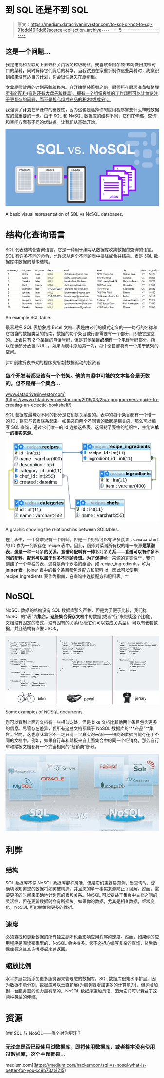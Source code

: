 # 到 SQL 还是不到 SQL

> 原文：<https://medium.datadriveninvestor.com/to-sql-or-not-to-sql-91cdd4011dd6?source=collection_archive---------5----------------------->

## 这是一个问题…

我是电视和互联网上烹饪相关内容的超级粉丝。我喜欢看阿尔顿·布朗做出美味可口的菜肴，同时解释它们背后的科学。当我试图在家重新制作这些菜肴时，我意识到如果没有适当的计划，你会很快迷失在厨房里。

专业厨师使用的计划系统被称为[。在开始组装菜肴之前，厨师将在厨房准备和整理所有的配料(有时还有大盘子和餐具)。拥有一个组织良好的工作场所可以让你专注于更复杂的问题，而不是担心组成产品的积木(或成分)。](https://en.wikipedia.org/wiki/Mise_en_place)

我强调了**计划**在烹饪中的重要性，因为这也是选择你的应用程序需要什么样的数据库的最重要的一步。由于 SQL 和 NoSQL 数据库的结构不同，它们在伸缩、查询和空间方面有不同的优缺点。让我们从基础开始。

![](img/486bd7e20108d438b35db97ced297552.png)

A basic visual representation of SQL vs NoSQL databases.

# 结构化查询语言

SQL 代表结构化查询语言。它是一种用于编写从数据库收集数据的查询的语言。SQL 有许多不同的命令，允许您从两个不同的表中排除或合并结果。表是 SQL 数据库中数据的基本结构。

![](img/95b0f9cded2182b7f79ac117a984e1c1.png)

An example SQL table.

最容易把 SQL 表想象成 Excel 文档。表是由它们的模式定义的——每行的名称和它包含的数据类型的指南。数据的每个条目或行都需要有一个部分，即使它是空的。上表只有 2 个条目的电话号码，但是其他条目**必须**有一个电话号码部分，所以在该部分放置 NULL。如果向表中添加另一列，每个条目都将有一个用于该列的空间。

[](https://www.datadriveninvestor.com/2019/03/25/a-programmers-guide-to-creating-an-eclectic-bookshelf/) [## 创建折衷书架的程序员指南|数据驱动的投资者

### 每个开发者都应该有一个书架。他的内阁中可能的文本集合是无数的，但不是每一个集合…

www.datadriveninvestor.com](https://www.datadriveninvestor.com/2019/03/25/a-programmers-guide-to-creating-an-eclectic-bookshelf/) 

SQL 数据库最与众不同的部分是它们是关系型的。表中的每个条目都有一个惟一的 ID，将它与该表联系起来。如果来自两个不同表的数据是相关的，那么可以编写 SQL 查询，通过它们唯一的 id 连接这些表。这保持了表格的组织性，并允许**单一的事实来源**。

![](img/c78621d46ab65fb621cedea96cc51e69.png)

A graphic showing the relationships between SQLtables.

在上表中，一个食谱只有一个厨师，但是一个厨师可以有许多食谱；creator chef 的 ID 作为一列保存在 recipe 表中。因此，厨师对菜谱所有权的唯一来源**是菜谱表，这是一种**一对多**的关系。食谱和配料有一种**多对多**关系——食谱可以有许多不同的配料，配料可以属于许多不同的食谱。为了保持**单一来源的真实性**，我们创建了一个单独的表，通常是两个表名的组合，如 recipe_ingredients，称为 **joiner 表**。joiner 表中的每个条目都包含配方和配料 id，因此可以使用 recipe_ingredients 表作为指南，在查询中连接配方和配料表。**

# **NoSQL**

NoSQL 数据的结构没有 SQL 数据库那么严格，但是为了便于比较，我们称 NoSQL 的“表”为**集合。**这些集合保存**文档**中的数据(或者“行”来继续这个比喻)。文档没有固定的模式，没有固有的关系(尽管它们可以变成关系型)，可以有嵌套数据，并且结构有点像 JSON。

![](img/9a26f69b900bbb6972e621bfb5a84d03.png)

Some examples of NOSQL documents.

您可以看到上面的文档有一些相似之处，但是 bike 文档比其他两个条目包含更多的信息。尽管存在差异，但所有这些文档都属于 NoSQL 数据库的“**产品”**集合。然而，这也意味着你不一定只有一个真实的来源——相同的数据可能存在于不同的文档中。例如，如果自行车和踏板来自上面集合中的同一个经销商，那么自行车和踏板文档都有一个完全相同的“经销商”部分。

![](img/e08d5aab33c9b75eabd55503ea85871b.png)

# 利弊

## 结构

SQL 数据库不像 NoSQL 数据库那样灵活，但是它们更容易预测。当查询时，您确切地知道您的数据将如何被构造，并且您的单一事实来源防止了误解。然而，需要更多的时间来正确地计划您的表和关系。NoSQL 可以受益于集合中文档之间的灵活性，但在更新数据时会有所损失。如果你的数据，尤其是相关数据，经常变化，NoSQL 可能会给你更多的挫折。

## 速度

必须查找和更新数据的所有独立副本也会影响应用程序的速度。然而，如果你的应用程序是阅读密集型的，NoSQL 会快得多。您不必担心编写复杂的查询，然后数据库将这些查询拼凑起来并返回。

## 缩放比例

水平扩展包括添加更多服务器来管理您的数据库。SQL 数据库很难水平扩展，因为数据不能分割。数据库可以垂直扩展(为服务器增加更多的计算能力)，但是增加到一台服务器的能力是有限的。NoSQL 数据库更加灵活，因为它们可以受益于这两种类型的伸缩。

# 资源

[](https://medium.com/hackernoon/sql-vs-nosql-what-is-better-for-you-cc9b73ab1215) [## SQL 与 NoSQL——哪个对你更好？

### 无论您是否已经使用过数据库，即将使用数据库，或者根本没有使用过数据库，这个主题都是…

medium.com](https://medium.com/hackernoon/sql-vs-nosql-what-is-better-for-you-cc9b73ab1215)